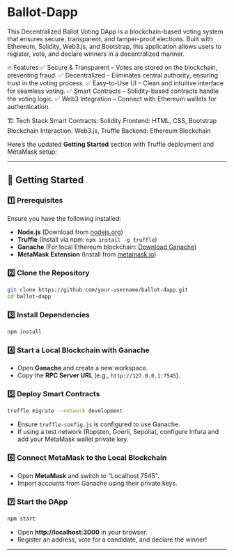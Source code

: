 # Ballot-Dapp

This Decentralized Ballot Voting DApp is a blockchain-based voting system that ensures secure, transparent, and tamper-proof elections. Built with Ethereum, Solidity, Web3.js, and Bootstrap, this application allows users to register, vote, and declare winners in a decentralized manner.

🔥 Features
✅ Secure & Transparent – Votes are stored on the blockchain, preventing fraud.
✅ Decentralized – Eliminates central authority, ensuring trust in the voting process.
✅ Easy-to-Use UI – Clean and intuitive interface for seamless voting.
✅ Smart Contracts – Solidity-based contracts handle the voting logic.
✅ Web3 Integration – Connect with Ethereum wallets for authentication.

🏗️ Tech Stack
Smart Contracts: Solidity
Frontend: HTML, CSS, Bootstrap
Blockchain Interaction: Web3.js, Truffle
Backend: Ethereum Blockchain

Here’s the updated **Getting Started** section with Truffle deployment and MetaMask setup:  

---

## 🚀 Getting Started  

### 1️⃣ Prerequisites  
Ensure you have the following installed:  
- **Node.js** (Download from [nodejs.org](https://nodejs.org/))  
- **Truffle** (Install via npm: `npm install -g truffle`)  
- **Ganache** (For local Ethereum blockchain: [Download Ganache](https://trufflesuite.com/ganache/))  
- **MetaMask Extension** (Install from [metamask.io](https://metamask.io/))  

### 2️⃣ Clone the Repository  
```bash
git clone https://github.com/your-username/ballot-dapp.git
cd ballot-dapp
```

### 3️⃣ Install Dependencies  
```bash
npm install
```

### 4️⃣ Start a Local Blockchain with Ganache  
- Open **Ganache** and create a new workspace.  
- Copy the **RPC Server URL** (e.g., `http://127.0.0.1:7545`).  

### 5️⃣ Deploy Smart Contracts  
```bash
truffle migrate --network development
```
- Ensure `truffle-config.js` is configured to use Ganache.  
- If using a test network (Ropsten, Goerli, Sepolia), configure Infura and add your MetaMask wallet private key.  

### 6️⃣ Connect MetaMask to the Local Blockchain  
- Open **MetaMask** and switch to "Localhost 7545".  
- Import accounts from Ganache using their private keys.  

### 7️⃣ Start the DApp  
```bash
npm start
```
- Open **http://localhost:3000** in your browser.  
- Register an address, vote for a candidate, and declare the winner!  

---
